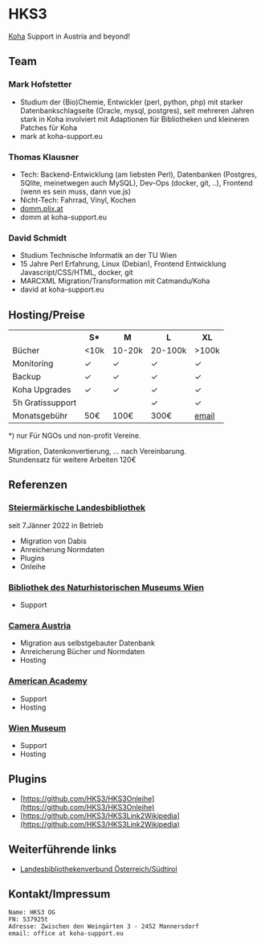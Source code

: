 # HKS3

[Koha](https://koha-community.org/) Support in Austria and beyond!

## Team

### Mark Hofstetter
* Studium der (Bio)Chemie, Entwickler (perl, python, php) mit starker Datenbankschlagseite (Oracle, mysql, postgres), seit mehreren Jahren stark in Koha involviert mit Adaptionen für Bibliotheken und kleineren Patches für Koha
* mark at koha-support.eu

### Thomas Klausner
* Tech: Backend-Entwicklung (am liebsten Perl), Datenbanken (Postgres, SQlite, meinetwegen auch MySQL), Dev-Ops (docker, git, ..), Frontend (wenn es sein muss, dann vue.js)
* Nicht-Tech: Fahrrad, Vinyl, Kochen
* [domm.plix.at](https://domm.plix.at)
* domm at koha-support.eu

### David Schmidt
* Studium Technische Informatik an der TU Wien
* 15 Jahre Perl Erfahrung, Linux (Debian), Frontend Entwicklung Javascript/CSS/HTML, docker, git
* MARCXML Migration/Transformation mit Catmandu/Koha
* david at koha-support.eu

## Hosting/Preise

<table id="hosting">
  <tr>
    <th></th>
    <th>S<span class="super">&#42;</span></th>
    <th>M</th>
    <th>L</th>
    <th>XL</th>
  </tr>
  <tr>
    <td>B&uuml;cher</td>
    <td>&lt;10k</td>
    <td>10-20k</td>
    <td>20-100k</td>
    <td>&gt;100k</td>
  </tr>
  <tr>
    <td>Monitoring</td>
    <td>&#x2713;</td>
    <td>&#x2713;</td>
    <td>&#x2713;</td>
    <td>&#x2713;</td>
  </tr>
  <tr>
    <td>Backup</td>
    <td>&#x2713;</td>
    <td>&#x2713;</td>
    <td>&#x2713;</td>
    <td>&#x2713;</td>
  </tr>
  <tr>
    <td>Koha Upgrades</td>
    <td>&#x2713;</td>
    <td>&#x2713;</td>
    <td>&#x2713;</td>
    <td>&#x2713;</td>
  </tr>
  <tr>
    <td>5h Gratissupport</td>
    <td></td>
    <td></td>
    <td>&#x2713;</td>
    <td>&#x2713;</td>
  </tr>
  <tr>
    <td>Monatsgeb&uuml;hr</td>
    <td>50€</td>
    <td>100€</td>
    <td>300€</td>
    <td><a href="mailto:office@koha-support.eu">email</a></td>
  </tr>
</table>

<span class="super">*)</span> nur F&uuml;r NGOs und non-profit Vereine.

Migration, Datenkonvertierung, ... nach Vereinbarung.  
Stundensatz für weitere Arbeiten 120€

## Referenzen

### [Steiermärkische Landesbibliothek](https://katalog.landesbibliothek.steiermark.at)

seit 7.Jänner 2022 in Betrieb

* Migration von Dabis
* Anreicherung Normdaten
* Plugins
* Onleihe


### [Bibliothek des Naturhistorischen Museums Wien](https://www.nhm-wien.ac.at/museum/bibliotheken)

* Support

### [Camera Austria](https://camera-austria.at/bibliothek)

* Migration aus selbstgebauter Datenbank
* Anreicherung Bücher und Normdaten
* Hosting


### [American Academy](https://catalog.americanacademy.de)

* Support
* Hosting

### [Wien Museum](https://www.wienmuseum.at)

* Support
* Hosting

## Plugins

* [https://github.com/HKS3/HKS3Onleihe](https://github.com/HKS3/HKS3Onleihe)
* [https://github.com/HKS3/HKS3Link2Wikipedia](https://github.com/HKS3/HKS3Link2Wikipedia)

## Weiterführende links

* [Landesbibliothekenverbund Österreich/Südtirol](https://lbb.at)

## Kontakt/Impressum

```
Name: HKS3 OG
FN: 537925t
Adresse: Zwischen den Weingärten 3 - 2452 Mannersdorf
email: office at koha-support.eu
```

